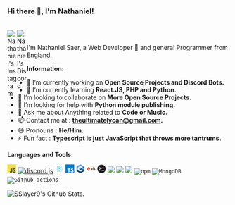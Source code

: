### Hi there 👋, I'm Nathaniel!

<br/>
<a href="https://www.instagram.com/nathanielhsaer/">
  <img align="left" alt="Nathaniel's Instagram" width="22px" src="https://cdn.jsdelivr.net/npm/simple-icons@v3/icons/instagram.svg" />
</a>
<a href="https://discord.com/users/745398218883465337">
    <img align ="left" alt="Nathaniel's Discord" width="22px" src ="https://cdn.jsdelivr.net/npm/simple-icons@v3/icons/discord.svg" />
  </a>


<br/>

I'm Nathaniel Saer, a Web Developer 🚀 and general Programmer from England.

 **Information:**

- 🔭 I’m currently working on  **Open Source Projects and Discord Bots.**
- 🌱 I’m currently learning  **React.JS, PHP and Python.**
- 👯 I’m looking to collaborate on **More Open Source Projects.**
- 🤔 I’m looking for help with  **Python module publishing.**
- 💬 Ask me about  Anything related to **Code or Music.**
- 📫 Contact me at :  **theultimatelycan@gmail.com.**
- 😄 Pronouns :  **He/Him.**
- ⚡ Fun fact : **Typescript is just JavaScript that throws more tantrums.**

**Languages and Tools:**  


<code><img height="20" src="https://raw.githubusercontent.com/github/explore/80688e429a7d4ef2fca1e82350fe8e3517d3494d/topics/javascript/javascript.png"></code>
<a href="https://discord.js.org"><img src="https://cdn.discordapp.com/attachments/740865034887888996/740865173065170994/logo-square.png" width="20" alt="discord.js" /></a>
<code><img height="20" src="https://raw.githubusercontent.com/github/explore/80688e429a7d4ef2fca1e82350fe8e3517d3494d/topics/react/react.png"></code>
<code><img height="20" src="https://raw.githubusercontent.com/github/explore/80688e429a7d4ef2fca1e82350fe8e3517d3494d/topics/typescript/typescript.png"></code>
<code><img height="20" src="https://raw.githubusercontent.com/github/explore/80688e429a7d4ef2fca1e82350fe8e3517d3494d/topics/cpp/cpp.png"></code>
<code><img height="20" src="https://raw.githubusercontent.com/github/explore/80688e429a7d4ef2fca1e82350fe8e3517d3494d/topics/git/git.png"></code>
<code><img height="20" src="https://raw.githubusercontent.com/github/explore/80688e429a7d4ef2fca1e82350fe8e3517d3494d/topics/terminal/terminal.png"></code>
<code><img height="20" src="https://img.shields.io/badge/-Nodejs-43853d?style=flat-square&logo=Node.js&logoColor=white"/></code>
<code><img height="20" src="https://img.shields.io/badge/-HTML5-E34F26?style=flat-square&logo=html5&logoColor=white" /></code>
<code><img height="20" src="https://img.shields.io/badge/-Heroku-430098?style=flat-square&logo=heroku&logoColor=white" /></code>
<code><img alt="npm" src="https://img.shields.io/badge/-NPM-CB3837?style=flat-square&logo=npm&logoColor=white" /></code>
<code><img alt="MongoDB" src="https://img.shields.io/badge/-MongoDB-13aa52?style=flat-square&logo=mongodb&logoColor=white" /></code>
<code><img alt="Github actions" src="https://img.shields.io/badge/-Github_Actions-2088FF?style=flat-square&logo=github-actions&logoColor=white" /></code>






![SSlayer9's Github Stats.](https://github-readme-stats.vercel.app/api?username=sslayer9&show_icons=true&hide_border=true)





